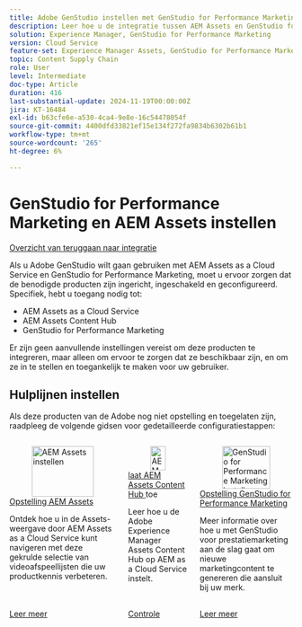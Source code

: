 ```yaml
---
title: Adobe GenStudio instellen met GenStudio for Performance Marketing en AEM Assets
description: Leer hoe u de integratie tussen AEM Assets en GenStudio for Performance Marketing instelt.
solution: Experience Manager, GenStudio for Performance Marketing
version: Cloud Service
feature-set: Experience Manager Assets, GenStudio for Performance Marketing
topic: Content Supply Chain
role: User
level: Intermediate
doc-type: Article
duration: 416
last-substantial-update: 2024-11-19T00:00:00Z
jira: KT-16484
exl-id: b63cfe6e-a530-4ca4-9e8e-16c54478054f
source-git-commit: 4400dfd33821ef15e134f272fa9834b6302b61b1
workflow-type: tm+mt
source-wordcount: '265'
ht-degree: 6%

---
```


# GenStudio for Performance Marketing en AEM Assets instellen

[Overzicht van teruggaan naar integratie](./overview.md)

Als u Adobe GenStudio wilt gaan gebruiken met AEM Assets as a Cloud Service en GenStudio for Performance Marketing, moet u ervoor zorgen dat de benodigde producten zijn ingericht, ingeschakeld en geconfigureerd. Specifiek, hebt u toegang nodig tot:

* AEM Assets as a Cloud Service
* AEM Assets Content Hub
* GenStudio for Performance Marketing

Er zijn geen aanvullende instellingen vereist om deze producten te integreren, maar alleen om ervoor te zorgen dat ze beschikbaar zijn, en om ze in te stellen en toegankelijk te maken voor uw gebruiker.

## Hulplijnen instellen

Als deze producten van de Adobe nog niet opstelling en toegelaten zijn, raadpleeg de volgende gidsen voor gedetailleerde configuratiestappen:

<!-- CARDS 

* https://experienceleague.adobe.com/en/docs/experience-manager-learn/assets/video-playlists/assets-view
   {title=Set up AEM Assets}
* https://experienceleague.adobe.com/en/docs/experience-manager-learn/assets/content-hub/set-up
   {title=Enable AEM Assets Content Hub}
* https://experienceleague.adobe.com/en/docs/genstudio-for-performance-marketing/user-guide/get-started
   {title=Set up GenStudio for Performance Marketing}
   {image=https://experienceleague.adobe.com/en/docs/genstudio-for-performance-marketing/user-guide/media_1dd8829962c9e37e1251f3d2d92f5d72c8a58cdaf.png?width=2000&format=webply&optimize=medium}

-->
<!-- START CARDS HTML - DO NOT MODIFY BY HAND -->
<div class="columns">
    <div class="column is-half-tablet is-half-desktop is-one-third-widescreen" aria-label="Set up AEM Assets">
        <div class="card" style="height: 100%; display: flex; flex-direction: column; height: 100%;">
            <div class="card-image">
                <figure class="image x-is-16by9">
                    <a href="https://experienceleague.adobe.com/en/docs/experience-manager-learn/assets/video-playlists/assets-view" title="AEM Assets instellen" target="_blank" rel="referrer">
                        <img class="is-bordered-r-small" src="https://experienceleague.adobe.com/en/docs/experience-manager-learn/assets/video-playlists/assets-view./media_1e4b209baa6169af9b0aefff8a2f1f39816aa6b42.png?width=400&format=png&optimize=medium" alt="AEM Assets instellen"
                             style="width: 100%; aspect-ratio: 16 / 9; object-fit: cover; overflow: hidden; display: block; margin: auto;">
                    </a>
                </figure>
            </div>
            <div class="card-content is-padded-small" style="display: flex; flex-direction: column; flex-grow: 1; justify-content: space-between;">
                <div class="top-card-content">
                    <p class="headline is-size-6 has-text-weight-bold">
                        <a href="https://experienceleague.adobe.com/en/docs/experience-manager-learn/assets/video-playlists/assets-view" target="_blank" rel="referrer" title="AEM Assets instellen"> Opstelling AEM Assets </a>
                    </p>
                    <p class="is-size-6">Ontdek hoe u in de Assets-weergave door AEM Assets as a Cloud Service kunt navigeren met deze gekrulde selectie van videoafspeellijsten die uw productkennis verbeteren.</p>
                </div>
                <a href="https://experienceleague.adobe.com/en/docs/experience-manager-learn/assets/video-playlists/assets-view" target="_blank" rel="referrer" class="spectrum-Button spectrum-Button--outline spectrum-Button--primary spectrum-Button--sizeM" style="align-self: flex-start; margin-top: 1rem;">
                    <span class="spectrum-Button-label has-no-wrap has-text-weight-bold"> Leer meer </span>
                </a>
            </div>
        </div>
    </div>
    <div class="column is-half-tablet is-half-desktop is-one-third-widescreen" aria-label="Enable AEM Assets Content Hub">
        <div class="card" style="height: 100%; display: flex; flex-direction: column; height: 100%;">
            <div class="card-image">
                <figure class="image x-is-16by9">
                    <a href="https://experienceleague.adobe.com/en/docs/experience-manager-learn/assets/content-hub/set-up" title="AEM Assets Content Hub inschakelen" target="_blank" rel="referrer">
                        <img class="is-bordered-r-small" src="https://video.tv.adobe.com/v/3433513/?format=jpeg&nocache=1733417775065" alt="AEM Assets Content Hub inschakelen"
                             style="width: 100%; aspect-ratio: 16 / 9; object-fit: cover; overflow: hidden; display: block; margin: auto;">
                    </a>
                </figure>
            </div>
            <div class="card-content is-padded-small" style="display: flex; flex-direction: column; flex-grow: 1; justify-content: space-between;">
                <div class="top-card-content">
                    <p class="headline is-size-6 has-text-weight-bold">
                        <a href="https://experienceleague.adobe.com/en/docs/experience-manager-learn/assets/content-hub/set-up" target="_blank" rel="referrer" title="AEM Assets Content Hub inschakelen"> laat AEM Assets Content Hub </a> toe
                    </p>
                    <p class="is-size-6">Leer hoe u de Adobe Experience Manager Assets Content Hub op AEM as a Cloud Service instelt.</p>
                </div>
                <a href="https://experienceleague.adobe.com/en/docs/experience-manager-learn/assets/content-hub/set-up" target="_blank" rel="referrer" class="spectrum-Button spectrum-Button--outline spectrum-Button--primary spectrum-Button--sizeM" style="align-self: flex-start; margin-top: 1rem;">
                    <span class="spectrum-Button-label has-no-wrap has-text-weight-bold"> Controle </span>
                </a>
            </div>
        </div>
    </div>
    <div class="column is-half-tablet is-half-desktop is-one-third-widescreen" aria-label="Set up GenStudio for Performance Marketing">
        <div class="card" style="height: 100%; display: flex; flex-direction: column; height: 100%;">
            <div class="card-image">
                <figure class="image x-is-16by9">
                    <a href="https://experienceleague.adobe.com/en/docs/genstudio-for-performance-marketing/user-guide/get-started" title="GenStudio for Performance Marketing instellen" target="_blank" rel="referrer">
                        <img class="is-bordered-r-small" src="https://experienceleague.adobe.com/en/docs/genstudio-for-performance-marketing/user-guide/media_1dd8829962c9e37e1251f3d2d92f5d72c8a58cdaf.png?width=400&format=webply&optimize=medium" alt="GenStudio for Performance Marketing instellen"
                             style="width: 100%; aspect-ratio: 16 / 9; object-fit: cover; overflow: hidden; display: block; margin: auto;">
                    </a>
                </figure>
            </div>
            <div class="card-content is-padded-small" style="display: flex; flex-direction: column; flex-grow: 1; justify-content: space-between;">
                <div class="top-card-content">
                    <p class="headline is-size-6 has-text-weight-bold">
                        <a href="https://experienceleague.adobe.com/en/docs/genstudio-for-performance-marketing/user-guide/get-started" target="_blank" rel="referrer" title="GenStudio for Performance Marketing instellen"> Opstelling GenStudio for Performance Marketing </a>
                    </p>
                    <p class="is-size-6">Meer informatie over hoe u met GenStudio voor prestatiemarketing aan de slag gaat om nieuwe marketingcontent te genereren die aansluit bij uw merk.</p>
                </div>
                <a href="https://experienceleague.adobe.com/en/docs/genstudio-for-performance-marketing/user-guide/get-started" target="_blank" rel="referrer" class="spectrum-Button spectrum-Button--outline spectrum-Button--primary spectrum-Button--sizeM" style="align-self: flex-start; margin-top: 1rem;">
                    <span class="spectrum-Button-label has-no-wrap has-text-weight-bold"> Leer meer </span>
                </a>
            </div>
        </div>
    </div>
</div>
<!-- END CARDS HTML - DO NOT MODIFY BY HAND -->

<br/>
<br/>
